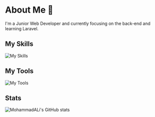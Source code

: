 # About Me 👋
I'm a Junior Web Developer and currently focusing on the back-end and learning Laravel.

## My Skills
![My Skills](https://skillicons.dev/icons?i=html,css,javascript,php,python,bootstrap,sass,vue,laravel&theme=light&perline=5)

## My Tools
![My Tools](https://skillicons.dev/icons?i=vim,git,linux,vscode,github,wordpress&theme=light&perline=3)

## Stats
![MohammadALi's GitHub stats](https://github-readme-stats.vercel.app/api?username=mohammadali-arjomand&show_icons=true&theme=react)
